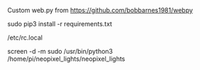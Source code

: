 
Custom web.py from https://github.com/bobbarnes1981/webpy

sudo pip3 install -r requirements.txt

/etc/rc.local

screen -d -m sudo /usr/bin/python3 /home/pi/neopixel_lights/neopixel_lights

